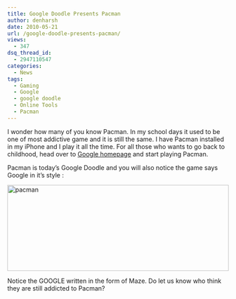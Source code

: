 ```yaml
---
title: Google Doodle Presents Pacman
author: denharsh
date: 2010-05-21
url: /google-doodle-presents-pacman/
views:
  - 347
dsq_thread_id:
  - 2947110547
categories:
  - News
tags:
  - Gaming
  - Google
  - google doodle
  - Online Tools
  - Pacman
---
```

I wonder how many of you know Pacman. In my school days it used to be one of most addictive game and it is still the same. I have Pacman installed in my iPhone and I play it all the time. For all those who wants to go back to childhood, head over to <a href="http://www.google.com" onclick="_gaq.push(['_trackEvent', 'outbound-article', 'http://www.google.com', 'Google homepage']);" target="_blank">Google homepage</a> and start playing Pacman.

Pacman is today’s Google Doodle and you will also notice the game says Google in it’s style :

[<img class="wp-image-53307" style="float: none;margin-left: auto;margin-right: auto;border-width: 0px" src="http://cdn.devilsworkshop.org/files/2010/05/pacman_thumb.png" border="0" alt="pacman" width="504" height="196" />][1]

Notice the GOOGLE written in the form of Maze. Do let us know who think they are still addicted to Pacman?

 [1]: http://cdn.devilsworkshop.org/files/2010/05/pacman.png
